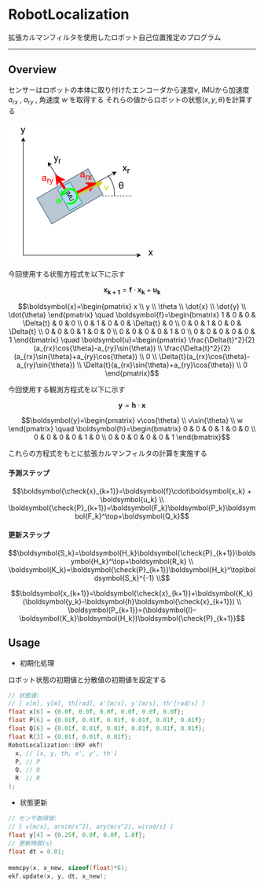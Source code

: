# RobotLocalization

拡張カルマンフィルタを使用したロボット自己位置推定のプログラム

---

## Overview

センサーはロボットの本体に取り付けたエンコーダから速度$v$, IMUから加速度 $a_{rx}$ , $a_{ry}$ , 角速度 $w$ を取得する
それらの値からロボットの状態$(x, y, \theta)$を計算する

![](images/robot.drawio.png)

今回使用する状態方程式を以下に示す

```math
\boldsymbol{x_{k+1}} = \boldsymbol{f} \cdot \boldsymbol{x_k} + \boldsymbol{u_k}
```

```math
\boldsymbol{x}=\begin{pmatrix}
        x \\
        y \\
        \theta \\
        \dot{x} \\
        \dot{y} \\
        \dot{\theta}
    \end{pmatrix}

\quad

\boldsymbol{f}=\begin{bmatrix}
        1 & 0 & 0 & \Delta{t} & 0 & 0 \\
        0 & 1 & 0 & 0 & \Delta{t} & 0 \\
        0 & 0 & 1 & 0 & 0 & \Delta{t} \\
        0 & 0 & 0 & 1 & 0 & 0 \\
        0 & 0 & 0 & 0 & 1 & 0 \\
        0 & 0 & 0 & 0 & 0 & 1 
    \end{bmatrix}

\quad

\boldsymbol{u}=\begin{pmatrix}
        \frac{\Delta{t}^2}{2}(a_{rx}\cos{\theta}-a_{ry}\sin{\theta}) \\
        \frac{\Delta{t}^2}{2}(a_{rx}\sin{\theta}+a_{ry}\cos{\theta}) \\
        0 \\
        \Delta{t}(a_{rx}\cos{\theta}-a_{ry}\sin{\theta}) \\
        \Delta{t}(a_{rx}\sin{\theta}+a_{ry}\cos{\theta}) \\
        0
    \end{pmatrix}
```

今回使用する観測方程式を以下に示す

```math
\boldsymbol{y}=\boldsymbol{h}\cdot\boldsymbol{x}
```

```math
\boldsymbol{y}=\begin{pmatrix}
    v\cos{\theta} \\
    v\sin{\theta} \\
    w
    \end{pmatrix}

\quad

\boldsymbol{h}=\begin{bmatrix}
    0 & 0 & 0 & 1 & 0 & 0 \\
    0 & 0 & 0 & 0 & 1 & 0 \\
    0 & 0 & 0 & 0 & 0 & 1
    \end{bmatrix}
```

これらの方程式をもとに拡張カルマンフィルタの計算を実施する

#### 予測ステップ

```math
\boldsymbol{\check{x}_{k+1}}=\boldsymbol{f}\cdot\boldsymbol{x_k} + \boldsymbol{u_k}
\\
\boldsymbol{\check{P}_{k+1}}=\boldsymbol{F_k}\boldsymbol{P_k}\boldsymbol{F_k}^\top+\boldsymbol{Q_k}
```

#### 更新ステップ

```math
\boldsymbol{S_k}=\boldsymbol{H_k}\boldsymbol{\check{P}_{k+1}}\boldsymbol{H_k}^\top+\boldsymbol{R_k} \\
\boldsymbol{K_k}=\boldsymbol{\check{P}_{k+1}}\boldsymbol{H_k}^\top\boldsymbol{S_k}^{-1} \\
```

```math
\boldsymbol{x_{k+1}}=\boldsymbol{\check{x}_{k+1}}+\boldsymbol{K_k}(\boldsymbol{y_k}-\boldsymbol{h}\boldsymbol{\check{x}_{k+1}}) \\
\boldsymbol{P_{k+1}}=(\boldsymbol{I}-\boldsymbol{K_k}\boldsymbol{H_k})\boldsymbol{\check{P}_{k+1}}
```



## Usage

- 初期化処理

ロボット状態の初期値と分散値の初期値を設定する

```c++
// 状態値:
// [ x[m], y[m], th[rad], x'[m/s], y'[m/s], th'[rad/s] ]
float x[6] = {0.0f, 0.0f, 0.0f, 0.0f, 0.0f, 0.0f};
float P[6] = {0.01f, 0.01f, 0.01f, 0.01f, 0.01f, 0.01f};
float Q[6] = {0.01f, 0.01f, 0.01f, 0.01f, 0.01f, 0.01f};
float R[3] = {0.01f, 0.01f, 0.01f};
RobotLocalization::EKF ekf(
  x, // [x, y, th, x', y', th']
  P, // P
  Q, // Q
  R  // R
);
```

- 状態更新


```c++
// センサ取得値: 
// [ v[m/s], arx[m/s^2], ary[m/s^2], w[rad/s] ]
float y[4] = {0.25f, 0.0f, 0.0f, 1.0f};
// 更新時間(s)
float dt = 0.01;

memcpy(x, x_new, sizeof(float)*6);
ekf.update(x, y, dt, x_new);
```